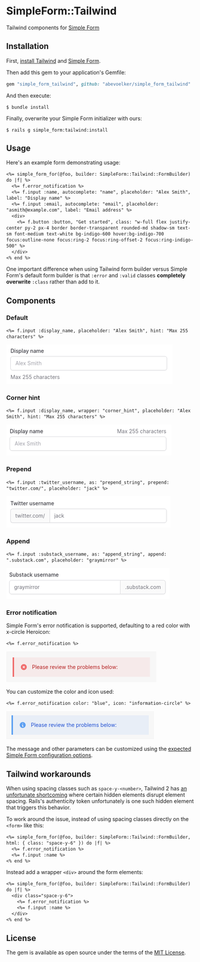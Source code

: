 # SimpleForm::Tailwind

Tailwind components for [Simple Form][]

## Installation

First, [install Tailwind](https://github.com/rails/tailwindcss-rails) and [Simple Form][].

Then add this gem to your application's Gemfile:

```ruby
gem "simple_form_tailwind", github: "abevoelker/simple_form_tailwind"
```

And then execute:

```
$ bundle install
```

Finally, overwrite your Simple Form initializer with ours:

```
$ rails g simple_form:tailwind:install
```

## Usage

Here's an example form demonstrating usage:

```erb
<%= simple_form_for(@foo, builder: SimpleForm::Tailwind::FormBuilder) do |f| %>
  <%= f.error_notification %>
  <%= f.input :name, autocomplete: "name", placeholder: "Alex Smith", label: "Display name" %>
  <%= f.input :email, autocomplete: "email", placeholder: "asmith@example.com", label: "Email address" %>
  <div>
    <%= f.button :button, "Get started", class: "w-full flex justify-center py-2 px-4 border border-transparent rounded-md shadow-sm text-sm font-medium text-white bg-indigo-600 hover:bg-indigo-700 focus:outline-none focus:ring-2 focus:ring-offset-2 focus:ring-indigo-500" %>
  </div>
<% end %>
```

One important difference when using Tailwind form builder versus Simple Form's default form builder is that `:error` and `:valid` classes **completely overwrite** `:class` rather than add to it.

## Components

### Default

```
<%= f.input :display_name, placeholder: "Alex Smith", hint: "Max 255 characters" %>
```

![Prepend component preview](/docs/images/components/default.png?raw=true)

### Corner hint

```
<%= f.input :display_name, wrapper: "corner_hint", placeholder: "Alex Smith", hint: "Max 255 characters" %>
```

![Prepend component preview](/docs/images/components/corner_hint.png?raw=true)

### Prepend

```
<%= f.input :twitter_username, as: "prepend_string", prepend: "twitter.com/", placeholder: "jack" %>
```

![Prepend component preview](/docs/images/components/prepend.png?raw=true)

### Append

```
<%= f.input :substack_username, as: "append_string", append: ".substack.com", placeholder: "graymirror" %>
```

![Append component preview](/docs/images/components/append.png?raw=true)

### Error notification

Simple Form's error notification is supported, defaulting to a red color with x-circle Heroicon:

```erb
<%= f.error_notification %>
```

![Red error notification](/docs/images/error_notification_red.png?raw=true)

You can customize the color and icon used:

```erb
<%= f.error_notification color: "blue", icon: "information-circle" %>
```

![Blue error notification](/docs/images/error_notification_blue.png?raw=true)

The message and other parameters can be customized using the [expected Simple Form configuration options](https://www.rubydoc.info/github/plataformatec/simple_form/SimpleForm%2FFormBuilder:error_notification).

## Tailwind workarounds

When using spacing classes such as `space-y-<number>`, Tailwind 2 has [an unfortunate shortcoming](https://github.com/tailwindlabs/tailwindcss/issues/3413) where certain hidden elements disrupt element spacing. Rails's authenticity token unfortunately is one such hidden element that triggers this behavior.

To work around the issue, instead of using spacing classes directly on the `<form>` like this:

```erb
<%= simple_form_for(@foo, builder: SimpleForm::Tailwind::FormBuilder, html: { class: "space-y-6" }) do |f| %>
  <%= f.error_notification %>
  <%= f.input :name %>
<% end %>
```

Instead add a wrapper `<div>` around the form elements:

```erb
<%= simple_form_for(@foo, builder: SimpleForm::Tailwind::FormBuilder) do |f| %>
  <div class="space-y-6">
    <%= f.error_notification %>
    <%= f.input :name %>
  </div>
<% end %>
```

## License

The gem is available as open source under the terms of the [MIT License](https://opensource.org/licenses/MIT).

[Simple Form]: https://github.com/heartcombo/simple_form
